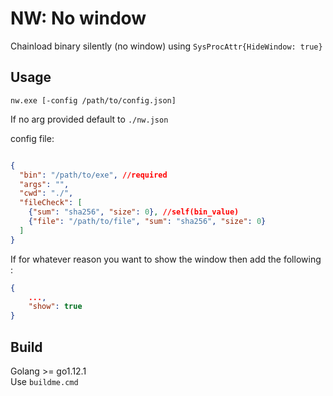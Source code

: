 NW: No window
=============

Chainload binary silently (no window) using `SysProcAttr{HideWindow: true}`

Usage
-----

`nw.exe [-config /path/to/config.json]`

If no arg provided default to `./nw.json`

config file: 
```json

{
  "bin": "/path/to/exe", //required
  "args": "",
  "cwd": "./",
  "fileCheck": [
    {"sum": "sha256", "size": 0}, //self(bin_value)
    {"file": "/path/to/file", "sum": "sha256", "size": 0}
  ]
}

```

If for whatever reason you want to show the window then add the following :
```json
{
	...,
	"show": true
}
```

Build
-----

Golang >= go1.12.1 <br/>
Use `buildme.cmd`

